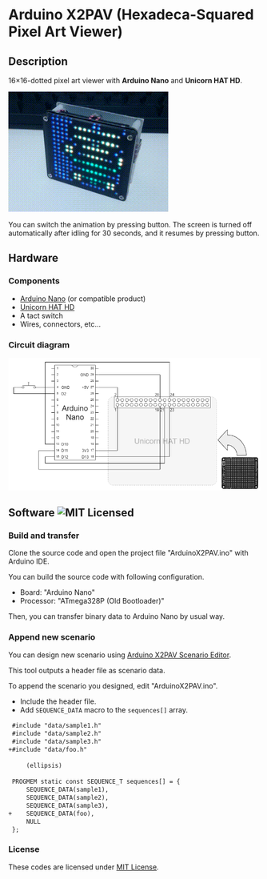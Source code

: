 # Arduino X2PAV (Hexadeca-Squared Pixel Art Viewer)

## Description

16×16-dotted pixel art viewer with **Arduino Nano** and **Unicorn HAT HD**.

![Picture](etc/movie.gif)

You can switch the animation by pressing button.
The screen is turned off automatically after idling for 30 seconds, and it resumes by pressing button.

## Hardware

### Components

* [Arduino Nano](https://store.arduino.cc/usa/arduino-nano) (or compatible product)
* [Unicorn HAT HD](https://shop.pimoroni.com/products/unicorn-hat-hd)
* A tact switch
* Wires, connectors, etc...

### Circuit diagram

![Circuit diagram](etc/circuit.png)

## Software ![MIT Licensed](https://img.shields.io/badge/license-MIT-blue.svg)

### Build and transfer

Clone the source code and open the project file "ArduinoX2PAV.ino" with Arduino IDE.

You can build the source code with following configuration.

* Board: "Arduino Nano"
* Processor: "ATmega328P (Old Bootloader)"

Then, you can transfer binary data to Arduino Nano by usual way.

### Append new scenario

You can design new scenario using [Arduino X2PAV Scenario Editor](https://obono.github.io/ArduinoX2PAV/index.html).

This tool outputs a header file as scenario data.

To append the scenario you designed, edit "ArduinoX2PAV.ino".

* Include the header file.
* Add `SEQUENCE_DATA` macro to the `sequences[]` array.

```
 #include "data/sample1.h"
 #include "data/sample2.h"
 #include "data/sample3.h"
+#include "data/foo.h"

     (ellipsis)

 PROGMEM static const SEQUENCE_T sequences[] = {
     SEQUENCE_DATA(sample1),
     SEQUENCE_DATA(sample2),
     SEQUENCE_DATA(sample3),
+    SEQUENCE_DATA(foo),
     NULL
 };
```

### License

These codes are licensed under [MIT License](LICENSE).

